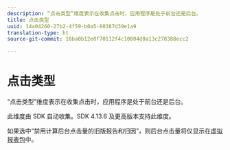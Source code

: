 ```yaml
---
description: “点击类型”维度表示在收集点击时，应用程序是处于前台还是后台。
title: 点击类型
uuid: 14a04260-27b2-4f59-b0a5-80387d39e1a9
translation-type: ht
source-git-commit: 16ba0b12e0f70112f4c10804d0a13c278388ecc2

---
```



# 点击类型

“点击类型”维度表示在收集点击时，应用程序是处于前台还是后台。

此维度由 SDK 自动收集。SDK 4.13.6 及更高版本支持此维度。

如果选中“禁用计算后台点击量的旧版报告和归因”，则后台点击量将仅显示在[虚拟报表包](/help/components/vrs/vrs-mobile-visit-processing.md)中。
